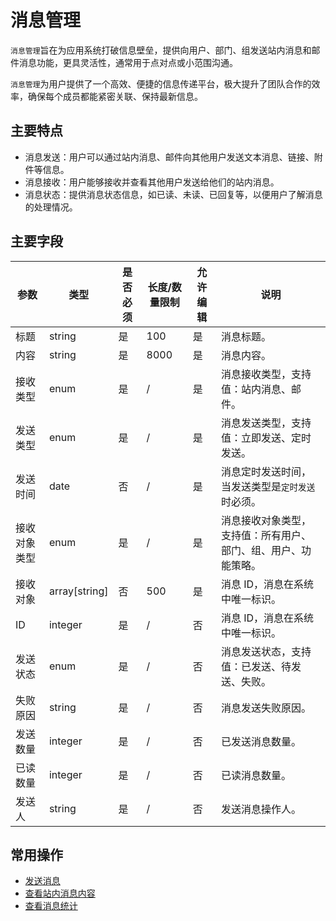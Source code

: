 消息管理
===

`消息管理`旨在为应用系统打破信息壁垒，提供向用户、部门、组发送站内消息和邮件消息功能，更具灵活性，通常用于点对点或小范围沟通。

`消息管理`为用户提供了一个高效、便捷的信息传递平台，极大提升了团队合作的效率，确保每个成员都能紧密关联、保持最新信息。

## 主要特点

- 消息发送：用户可以通过站内消息、邮件向其他用户发送文本消息、链接、附件等信息。
- 消息接收：用户能够接收并查看其他用户发送给他们的站内消息。
- 消息状态：提供消息状态信息，如已读、未读、已回复等，以便用户了解消息的处理情况。

## 主要字段

| 参数         | 类型          | 是否必须 | 长度/数量限制 | 允许编辑 | 说明                                                           |
| ------------ | ------------- | -------- | ------------- | -------- | -------------------------------------------------------------- |
| 标题         | string        | 是       | 100           | 是       | 消息标题。                                                     |
| 内容         | string        | 是       | 8000          | 是       | 消息内容。                                                     |
| 接收类型     | enum          | 是       | /             | 是       | 消息接收类型，支持值：站内消息、邮件。                         |
| 发送类型     | enum          | 是       | /             | 是       | 消息发送类型，支持值：立即发送、定时发送。                     |
| 发送时间     | date          | 否       | /             | 是       | 消息定时发送时间，当发送类型是`定时发送`时必须。               |
| 接收对象类型 | enum          | 是       | /             | 是       | 消息接收对象类型，支持值：所有用户、部门、组、用户、功能策略。 |
| 接收对象     | array[string] | 否       | 500           | 是       | 消息 ID，消息在系统中唯一标识。                                |
| ID           | integer       | 是       | /             | 否       | 消息 ID，消息在系统中唯一标识。                                |
| 发送状态     | enum          | 是       | /             | 否       | 消息发送状态，支持值：已发送、待发送、失败。                   |
| 失败原因     | string        | 是       | /             | 否       | 消息发送失败原因。                                             |
| 发送数量     | integer       | 是       | /             | 否       | 已发送消息数量。                                               |
| 已读数量     | integer       | 是       | /             | 否       | 已读消息数量。                                                 |
| 发送人       | string        | 是       | /             | 否       | 发送消息操作人。                                               |

## 常用操作

- [发送消息](https://www.xcan.cloud/help/doc/205515877330714629?c=209786779924958797)
- [查看站内消息内容](https://www.xcan.cloud/help/doc/205515877330714629?c=209786859381853911)
- [查看消息统计](https://www.xcan.cloud/help/doc/205515877330714629?c=209786859381853912)
